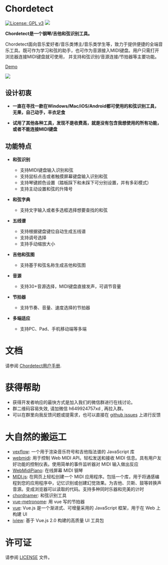 Chordetect
============

[![License: GPL v3](https://img.shields.io/badge/License-GPLv3-blue.svg)](https://www.gnu.org/licenses/gpl-3.0)
[![](https://img.shields.io/badge/README-ENGLISH-blue.svg)](https://github.com/huangxd-/chordetect/blob/main/README-EN.md)

**Chordetect是一个钢琴/吉他和弦识别工具。**

Chordetect面向音乐爱好者/音乐类博主/音乐类学生等，致力于提供便捷的全端音乐工具。既可作为学习和弦的助手，也可作为音源接入MIDI键盘。用户只需打开浏览器连接MIDI键盘就可使用，
并支持和弦识别/音源连接/节拍器等主要功能。

[Demo](https://chordetect.dongdongbo.cn)

![](https://gitee.com/huangxd/imges/raw/master/pycharm/V7aDf7.png)

## 设计初衷

* **一直在寻找一款在Windows/Mac/iOS/Android都可使用的和弦识别工具，无果，自己动手，丰衣足食**

* **试用了其他各种工具，发现不是收费高，就是没有包含我想使用的所有功能，或者不能连接MIDI键盘**

## 功能特点

- **和弦识别**
  - 支持MIDI键盘输入识别和弦
  - 支持鼠标点击或者触摸屏幕键盘输入识别和弦
  - 支持琴键颜色设置（踏板踩下和未踩下可分别设置，并有多彩模式）
  - 支持主动设置和弦的升降号

- **和弦字典**
  - 支持文字输入或者多选框选择想要查找的和弦

- **五线谱**
  - 支持根据键盘键位自动生成五线谱
  - 支持调号选择
  - 支持手动缩放大小

- **吉他和弦图**
  - 支持基于和弦名称生成吉他和弦图

- **音源**
  - 支持30+音源选择，MIDI键盘直接发声，可调节音量

- **节拍器**
  - 支持节奏、音量、速度选择的节拍器

- **多端适应**
  - 支持PC、Pad、手机移动端等多端

文档
=============
请参阅 [Chordetect用户手册](https://github.com/huangxd-/chordetect/wiki).

获得帮助
============
- 获得开发者响应的最快方式是加入我们的微信群进行在线讨论。
- 群二维码容易失效, 请加微信 h649924757xd , 再拉入群。
- 可以在群里向我反馈问题或提需求，也可以直接在 [github issues](https://github.com/huangxd-/chordetect/issues) 上进行反馈

大自然的搬运工
============
* [vexflow](https://github.com/0xfe/vexflow): 一个用于渲染音乐符号和吉他指法谱的 JavaScript 库
* [webmidi](https://github.com/djipco/webmidi): 用于控制 Web MIDI API。轻松发送和接收 MIDI 信息。具有用户友好功能的控制仪表。使用简单的事件监听器对 MIDI 输入做出反应
* [WebMidiPiano](https://github.com/b-viguier/WebMidiPiano): 在线屏幕 MIDI 钢琴
* [MIDI.js](https://github.com/mudcube/MIDI.js): 在网页上轻松创建一个 MIDI 应用程序。包括一个库，用于将通感编程到您的应用程序中，记忆识别或创建幻觉效果。为吉他、贝斯、鼓等转换声音源。变成浏览器可以读取的代码。支持多种同时乐器和完美的计时
* [chordnamer](https://github.com/symtkhr/chordnamer): 和弦识别工具
* [vue-metronome](https://github.com/kazuhikoarase/vue-metronome): 用 vue 写的节拍器
* [vue](https://github.com/vuejs/vue): Vue.js 是一个渐进式、可增量采用的 JavaScript 框架，用于在 Web 上构建 UI
* [iview](https://github.com/iview/iview): 基于 Vue.js 2.0 构建的高质量 UI 工具包

许可证
============
请参阅 [LICENSE](https://github.com/huangxd-/chordetect/blob/main/LICENSE) 文件。

